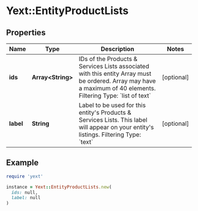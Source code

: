 # Yext::EntityProductLists

## Properties

| Name | Type | Description | Notes |
| ---- | ---- | ----------- | ----- |
| **ids** | **Array&lt;String&gt;** | IDs of the Products &amp; Services Lists associated with this entity   Array must be ordered.  Array may have a maximum of 40 elements.   Filtering Type: &#x60;list of text&#x60; | [optional] |
| **label** | **String** | Label to be used for this entity&#39;s Products &amp; Services Lists. This label will appear on your entity&#39;s listings.  Filtering Type: &#x60;text&#x60; | [optional] |

## Example

```ruby
require 'yext'

instance = Yext::EntityProductLists.new(
  ids: null,
  label: null
)
```

